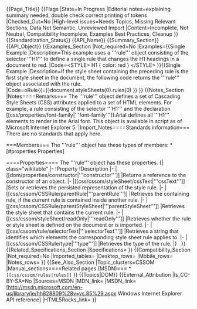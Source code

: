 {{Page_Title}}
{{Flags
|State=In Progress
|Editorial notes=explaining summary needed, double check correct printing of tokens
|Checked_Out=No
|High-level issues=Needs Topics, Missing Relevant Sections, Data Not Semantic, Unreviewed Import
|Content=Incomplete, Not Neutral, Compatibility Incomplete, Examples Best Practices, Cleanup
}}
{{Standardization_Status}}
{{API_Name}}
{{Summary_Section}}
{{API_Object}}
{{Examples_Section
|Not_required=No
|Examples={{Single Example
|Description=This example uses a '''rule''' object consisting of the selector '''H1''' to define a single rule that changes the H1 headings in a document to red.
|Code=&lt;STYLE&gt;
    H1 { color: red }
&lt;/STYLE&gt;
}}{{Single Example
|Description=If the style sheet containing the preceding rule is the first style sheet in the document, the following code returns the '''rule''' object associated with the rule.
|Code=oRule{{=}}document.styleSheets(0).rules(0)
}}
}}
{{Notes_Section
|Notes====Remarks===
The '''rule''' object defines a set of Cascading Style Sheets (CSS) attributes applied to a set of HTML elements. For example, a rule consisting of the selector '''H1''' and the declaration [[css/properties/font-family|'''font-family''']]:Arial defines all '''H1''' elements to render in the Arial font.
This object is available in script as of Microsoft Internet Explorer 5.
|Import_Notes====Standards information===
There are no standards that apply here.

===Members===
The '''rule''' object has these types of members:
*[#properties Properties]


====Properties====
The '''rule''' object has these properties.
{| class="wikitable"
|-
!Property
!Description
|-
|[[dom/properties/constructor|'''constructor''']]
|Returns a reference to the constructor of an object.
|-
|[[css/cssom/styleSheet/cssText|'''cssText''']]
|Sets or retrieves the persisted representation of the style rule.
|-
|[[css/cssom/CSSRule/parentRule|'''parentRule''']]
|Retrieves the containing rule, if the current rule is contained inside another rule.
|-
|[[css/cssom/CSSRule/parentStyleSheet|'''parentStyleSheet''']]
|Retrieves the style sheet that contains the current rule.
|-
|[[css/cssom/styleSheet/readOnly|'''readOnly''']]
|Retrieves whether the rule or style sheet is defined on the document or is imported.
|-
|[[css/cssom/rule/selectorText|'''selectorText''']]
|Retrieves a string that identifies which elements the corresponding style sheet rule applies to.
|-
|[[css/cssom/CSSRule/type|'''type''']]
|Retrieves the type of the rule.
|}
 
}}
{{Related_Specifications_Section
|Specifications=
}}
{{Compatibility_Section
|Not_required=No
|Imported_tables=
|Desktop_rows=
|Mobile_rows=
|Notes_rows=
}}
{{See_Also_Section
|Topic_clusters=CSSOM
|Manual_sections====Related pages (MSDN)===
*<code>[[css/cssom/rules|rules]]</code>
}}
{{Topics|DOM}}
{{External_Attribution
|Is_CC-BY-SA=No
|Sources=MSDN
|MDN_link=
|MSDN_link=[http://msdn.microsoft.com/en-us/library/ie/hh828809%28v=vs.85%29.aspx Windows Internet Explorer API reference]
|HTML5Rocks_link=
}}